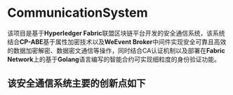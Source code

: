 # CommunicationSystem

该项目是基于**Hyperledger Fabric**联盟区块链平台开发的安全通信系统，该系统结合**CP-ABE**基于属性加密技术以及**WeEvent Broker**中间件实现安全可靠且高效的数据加密解密、数据密文通信等操作，同时结合CA认证机制以及部署在**Fabric Network**上的基于**Golang**语言编写的智能合约可实现细粒度的身份验证功能。


## 该安全通信系统主要的创新点如下

